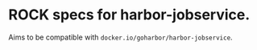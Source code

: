 # ROCK specs for harbor-jobservice.

Aims to be compatible with `docker.io/goharbor/harbor-jobservice`.
